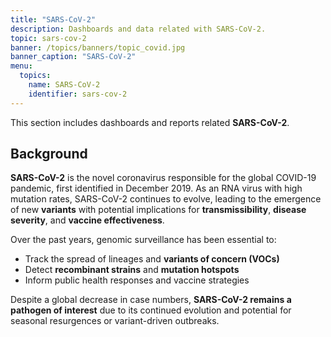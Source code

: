 ```yaml
---
title: "SARS-CoV-2"
description: Dashboards and data related with SARS-CoV-2.
topic: sars-cov-2
banner: /topics/banners/topic_covid.jpg
banner_caption: "SARS-CoV-2"
menu:
  topics:
    name: SARS-CoV-2
    identifier: sars-cov-2
---
```


This section includes dashboards and reports related **SARS-CoV-2**.

## Background

**SARS-CoV-2** is the novel coronavirus responsible for the global COVID-19 pandemic, first identified in December 2019. As an RNA virus with high mutation rates, SARS-CoV-2 continues to evolve, leading to the emergence of new **variants** with potential implications for **transmissibility**, **disease severity**, and **vaccine effectiveness**.

Over the past years, genomic surveillance has been essential to:

- Track the spread of lineages and **variants of concern (VOCs)**
- Detect **recombinant strains** and **mutation hotspots**
- Inform public health responses and vaccine strategies

Despite a global decrease in case numbers, **SARS-CoV-2 remains a pathogen of interest** due to its continued evolution and potential for seasonal resurgences or variant-driven outbreaks.
